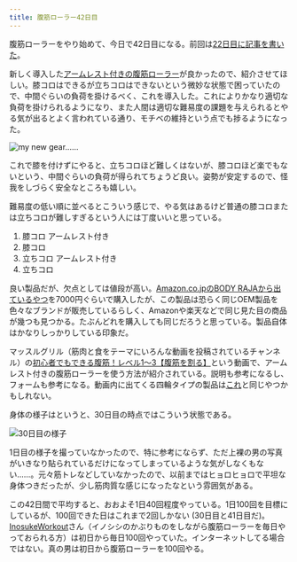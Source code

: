 ```yaml
---
title: 腹筋ローラー42日目
---
```

腹筋ローラーをやり始めて、今日で42日目になる。前回は[22日目に記事を書いた](https://r7kamura.com/articles/2022-06-10-abroller)。

新しく導入した[アームレスト付きの腹筋ローラー](https://www.amazon.co.jp/dp/B091DVYKXJ)が良かったので、紹介させてほしい。膝コロはできるが立ちコロはできないという微妙な状態で困っていたので、中間ぐらいの負荷を掛けるべく、これを導入した。これによりかなり適切な負荷を掛けられるようになり、また人間は適切な難易度の課題を与えられるとやる気が出るとよく言われている通り、モチベの維持という点でも捗るようになった。

![](https://lh3.googleusercontent.com/docs/AG8NV2YAtCY8d0t6uZ3sGHJneD5YGuuzJozEQlwc7rtXoEvSe1xuiZNH-5Xmr1RPn99dtEqe3b4q5VHCNSwZrLOpoAyDRzWnVLVheUIHl5Z1a_hVMgZqYy6eKTEttdzEMU_HAACLA2X_E8RU-o_tVr0rppyYsN60Zy8Uys71Nm9a6UdJwNFpDxhv2Mj-9uQWxzskYFETWNU4w3CJCIaR7z9K732dbTByCBeoXaaWZ0F8bAzAyys9nbQFVreR4osbAthpwnFqOnWY6MqrtiRjmiqkd_I_A03PDzcAtqXyze2BRAOl7IAq4QNHtSSlmFCZi4WxiQIomjc_AA3GbC9M3u35Tkgq2uCAddRhfJ4jb2moLqQKlRVhQgvvdJB7oKRxqtorEy5RZwmn_sgUz4fQFN6pqwlEc2oRSCT2l9a4WrQjV1EoyBUTVrGr2nH2c13VhCdukJmZHWClIy8Zne96IjWog094t7vso8IsOl_BJNZHHsUsXE051IiXtbUZIN7rdJ49MBtnLW3Dfd3xg8htNOcn91rMCq_LlxxhK_5L5EIFreSVJqwTN2OjizYDexkSSrLMjbDmq-edH9ScQRHv1ZB19W0lrlJ_eeYZyqgXS_LupT6W1tRJk4I_N_oueRKytHxINwhjK81h_KhRWspNvZZsSKBq1Jurl7tMxY-PuH8qXXLnsu91pu9JvSw0cIZR1ECG4Qx7CD7b8MQ0MY_unbNqLrDjnrbaFBAuWJrNogiNPce2cP5TUQoD53kRkSXrz8PnibSPTo4Qu9eI5JmwQ2_8IwBPE2whv5mD0SGgVi46rGS4iyhc1sfijYH_JI_uvfMYMNVuD1OtnycGlSqC--4Dp7KdPSGzXtfNWUpORSTtD90uwaR3BL6E1Xn5iYjPyFjcaaX-3q0JzsL2nI_uZzazXcb8BjG4jwE2iMFZF96DQtOBqZnh4C9sXry36YCkVaVnfwSP_8vYvUNljQKIjo77ylWoTLDqq0Uww95qf6pvndkEkTxcEz21U-yqwQc79HkQj_VB3yej_SzJ4AnaELPspLz2agPJU_0z3CMvDTAIbfRSHBzlrW_4GVgkBh4nubfjv08m4Oqdxwm4DF1dHvMkQM5q90i8idgmjWkdgHxE77TrBHG0Jc1D1vlbqwEAMEfhekM4CjuIaAxLEjFew03zyuqtQkM-nzWZqM---9Dleg6lemcXA7OCXzAKAlw8wdbDp3iXDXWcKUcn1ajIx1x8DSY2vPKwcAA0qsMvRVueE7AeaaiwyA "my new gear......")

これで膝を付けずにやると、立ちコロほど難しくはないが、膝コロほど楽でもないという、中間ぐらいの負荷が得られてちょうど良い。姿勢が安定するので、怪我をしづらく安全なところも嬉しい。

難易度の低い順に並べるとこういう感じで、やる気はあるけど普通の膝コロまたは立ちコロが難しすぎるという人には丁度いいと思っている。

1.  膝コロ アームレスト付き
2.  膝コロ
3.  立ちコロ アームレスト付き
4.  立ちコロ

良い製品だが、欠点としては値段が高い。[Amazon.co.jpのBODY RAJAから出ているやつ](https://www.amazon.co.jp/dp/B091DVYKXJ)を7000円ぐらいで購入したが、この製品は恐らく同じOEM製品を色々なブランドが販売しているらしく、Amazonや楽天などで同じ見た目の商品が幾つも見つかる。たぶんどれを購入しても同じだろうと思っている。製品自体はかなりしっかりしている印象だ。

マッスルグリル（筋肉と食をテーマにいろんな動画を投稿されているチャンネル）の[初心者でもできる腹筋！レベル1〜3【腹筋を割る】](https://www.youtube.com/watch?v=5Ie0jGMgzto&list=PLJWXeNPGozjtVGumqcAacWnJxX7YsNo4e&index=5&t=240s)という動画で、アームレスト付きの腹筋ローラーを使う方法が紹介されている。説明も参考になるし、フォームも参考になる。動画内に出てくる四輪タイプの製品は[これ](https://www.amazon.co.jp/dp/B09HKXMRL8)と同じやつかもしれない。

身体の様子はというと、30日目の時点ではこういう状態である。

![](https://lh3.googleusercontent.com/docs/AG8NV2bCRAh3v-eMq0oLO0BYd9laA1Bac1MyUT5aQ6hiljq7DJANYFwNrubGAElY0jJImgajLKniFKvAH4h7p5s5lj2rGFBPZchS9v5CZvJm1nk73wFskSyoK2f6qPIr4M3yxruzSDhW5CxRlCGqGBOIaUgrqgzORepW-uWViS-zjUXmFCdHiVqCaeulb0a1klyDjGZ6AEiNhMIdTF0mOFgVq9U8gXaeUes8mU1Ph3LL8IBtUEBApIb4CqlpZp4kfmA6DJaJ6Mc4z7avjBcZZl81vQUZNjvBOYYRxwjAtjLq9Y8wolpvgrKS8u4POczNfEcNBjEPrlmZM0DAbfIewnvwlpYBX6xTUjFnt8lPIV-YYIpcatzOfA4wl24QckQZosmTxnypvJb2p6PLfNq5y_4JUIK-_PWVN05hUqhEJ1TU7F-y7xp_fzQWv6AcbHs5otTm2SG3ZIlVswypFAb9wFCrQUZdf_feXIyT1jQT8ENjfA5xmudJ01uueMq6WdnYbmPTvn2Az8McYGdRRcjzYzL1eMKlaYq_391p6V7oImq2V-9Il4YVE5DcC9ylcHBHOm6a3o_saIR6Kv8NT_CtRLOUlb6pwUVwWSK1rroNq9ak1mgAiiDp1noiLz0Rtt0lBabVsQTJhBU9-TCEmsoW8bHs5FavbbPtt8Yb5o4UpxSLOSfGmaI3ptAAJEK-xPoPo8RryKPRSQGCWqVZ9BqA5WqqU3ZAMjdgkHxUNjWjq94dCoAPI_7nZHJfB6rpUHkfLtNb-Cr8ZPS78rE-E43STYsGvQbgTSo71lN6XP10UplSnGrE5Je9Rxmq-YC_artP-92K_7oDN8gcwb_qG0QevrhqyGJCgpkVik7vmHtAMGYipkHIRGnV9UqJ6MEM6GqigQGd-28lM7oe7sA6sEQZtgPFxdFdsopidUveA3P9znhOvaXY0E_2grqxncLUgUZf306HvJgFGlpakZA3X7Zs5g6yfK6GHNYqrxmsq08KU5RdgXGoAa5fqrdZMNp4ThODpJuuIL3z5FkToYYlFdIceQCX7Mg8A6vIyOGMwfs2HoSybgQw0a4mCEU1NjUJqVBensKI74NAu5vnALBipcmMpk8REc8ZFw-xhArZViAQwOcF2LMzFUshpLeEBRdkPJblEskg-533gjHTwRhqxnyGZy9bMl9nu5zjrIqZzNXhoPk12XZlNzVmnK3uOmKwkgUxa6wzYP0hus3vKCLau7ySmv1Gob1Lvmu5avCC-pbC9uRCPQzcbxVQXw "30日目の様子")

1日目の様子を撮っていなかったので、特に参考にならず、ただ上裸の男の写真がいきなり貼られているだけになってしまっているような気がしなくもない……。元々筋トレなどしていなかったので、以前まではヒョロヒョロで平坦な身体つきだったが、少し筋肉質な感じになったなという雰囲気がある。

この42日間で平均すると、おおよそ1日40回程度やっている。1日100回を目標にしているが、100回できた日はこれまで2回しかない (30日目と41日目だ)。[InosukeWorkout](https://twitter.com/InosukeWorkout)さん（イノシシのかぶりものをしながら腹筋ローラーを毎日やっておられる方）は初日から毎日100回やっていた。インターネットしてる場合ではない。真の男は初日から腹筋ローラーを100回やる。
